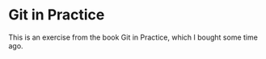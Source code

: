 Git in Practice
===============

This is an exercise from the book Git in Practice, which I bought some time ago.
